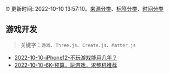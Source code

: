 :alarm_clock: 更新时间: 2022-10-10 13:57:10。[来源分类](../README.md)、[标签分类](../TAGS.md)、[时间分类](../TIMELINE.md)

## 游戏开发


> 关键字：`游戏`、`Three.js`、`Create.js`、`Matter.js`



- [2022-10-10-iPhone12-不玩游戏能用几年？](https://www.v2ex.com/t/885856) 
- [2022-10-10-6K-预算，玩游戏，求整机推荐](https://www.v2ex.com/t/885852) 